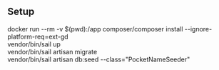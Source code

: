 
## Setup
docker run --rm -v $(pwd):/app composer/composer install --ignore-platform-req=ext-gd  
vendor/bin/sail up  
vendor/bin/sail artisan migrate  
vendor/bin/sail artisan db:seed --class="PocketNameSeeder"  
